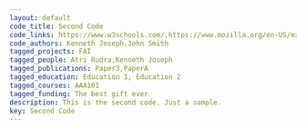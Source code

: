 ```yaml
---
layout: default
code_title: Second Code
code_links: https://www.w3schools.com/,https://www.mozilla.org/en-US/exp/
code_authors: Kenneth Joseph,John Smith
tagged_projects: FAI
tagged_people: Atri Rudra,Kenneth Joseph
tagged_publications: Paper3,PaperA
tagged_education: Education 1, Education 2
tagged_courses: AAA101
tagged_funding: The best gift ever
description: This is the second code. Just a sample.
key: Second Code
---
```

